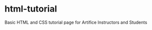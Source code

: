 html-tutorial
=============

Basic HTML and CSS tutorial page for Artifice Instructors and Students
